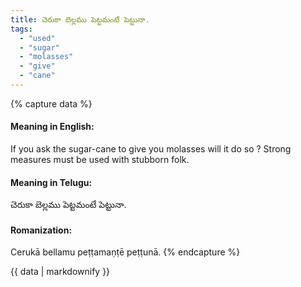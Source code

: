 ```yaml
---
title: చెరుకా బెల్లము పెట్టమంటే పెట్టునా.
tags:
  - "used"
  - "sugar"
  - "molasses"
  - "give"
  - "cane"
---
```


{% capture data %}
#### Meaning in English:
If you ask the sugar-cane to give you molasses will it do so ?
Strong measures must be used with stubborn folk.

#### Meaning in Telugu:
చెరుకా బెల్లము పెట్టమంటే పెట్టునా.

#### Romanization:
Cerukā bellamu peṭṭamaṇṭē peṭṭunā.
{% endcapture %}

{{ data | markdownify }}


